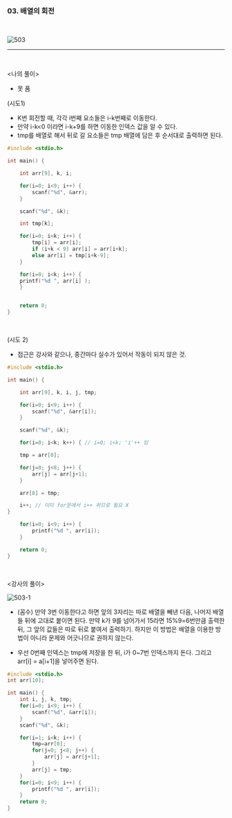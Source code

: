 ### 03. 배열의 회전

<br>

![503](https://user-images.githubusercontent.com/75867748/105354787-63f53080-5c34-11eb-9c22-900929ef1838.png)

---

<br>

<나의 풀이>

- 못 품

(시도1)

- K번 회전할 때, 각각 i번째 요소들은 i-k번째로 이동한다.
- 만약 i-k<0 이라면 i-k+9를 하면 이동한 인덱스 값을 알 수 있다.
- tmp를 배열로 해서 뒤로 갈 요소들은 tmp 배열에 담은 후 순서대로 출력하면 된다.

```c
#include <stdio.h>

int main() {

	int arr[9], k, i;

	for(i=0; i<9; i++) {
		scanf("%d", &arr);
	}

	scanf("%d", &k);

	int tmp[k];

	for(i=0; i<k; i++) {
		tmp[i] = arr[i];
		if (i+k < 9) arr[i] = arr[i+k];
		else arr[i] = tmp[i+k-9];
	}

	for(i=0; i<k; i++) {
	printf("%d ", arr[i] );
	}


	return 0;
}
```

<br>

(시도 2)

- 접근은 강사와 같으나, 중간마다 실수가 있어서 작동이 되지 않은 것.

```c
#include <stdio.h>

int main() {

	int arr[9], k, i, j, tmp;

	for(i=0; i<9; i++) {
		scanf("%d", &arr[i]);
	}

	scanf("%d", &k);

	for(i=0; i<k; k++) { // i=0; i<k; 'i'++ 임

	tmp = arr[0];

	for(j=0; j<8; j++) {
		arr[j] = arr[j+1];
	}

	arr[8] = tmp;

	i++; // 이미 for문에서 i++ 하므로 필요 X
}

	for(i=0; i<9; i++) {
		printf("%d ", arr[i]);
	}

	return 0;
}
```

<br>

<강사의 풀이>

![503-1](https://user-images.githubusercontent.com/75867748/105472260-0ec22900-5cdf-11eb-8de2-f47ad7a947f8.png)

- (꼼수) 만약 3번 이동한다고 하면 앞의 3자리는 따로 배열을 빼낸 다음, 나머지 배열들 뒤에 고대로 붙이면 된다. 만약 k가 9를 넘어가서 15라면 15%9=6번만큼 출력한 뒤, 그 앞의 값들은 따로 뒤로 붙여서 출력하기. 하지만 이 방법은 배열을 이용한 방법이 아니라 문제와 어긋나므로 권하지 않는다.

- 우선 0번째 인덱스는 tmp에 저장을 한 뒤, i가 0~7번 인덱스까지 돈다. 그리고 arr[i] = a[i+1]을 넣어주면 된다.

```c
#include <stdio.h>
int arr[10];

int main() {
    int i, j, k, tmp;
    for(i=0; i<9; i++) {
        scanf("%d", &arr[i]);
    }
    scanf("%d", &k);

    for(i=1; i<k; i++) {
        tmp=arr[0];
        for(j=0; j<8; j++) {
            arr[j] = arr[j+1];
        }
        arr[j] = tmp;
    }
    for(i=0; i<9; i++) {
        printf("%d ", arr[i]);
	}
    return 0;
}
```
